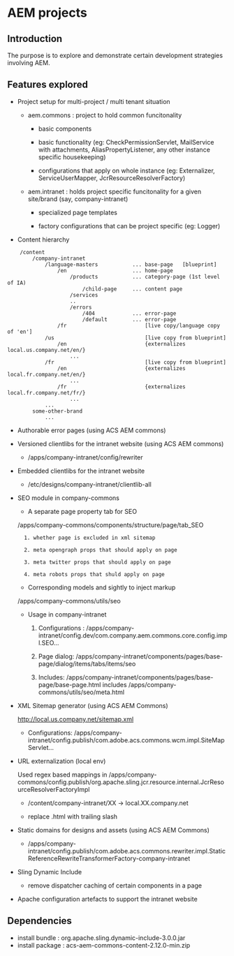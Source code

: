# AEM projects

## Introduction 

The purpose is to explore and demonstrate certain development strategies involving AEM.


## Features explored

- Project setup for multi-project / multi tenant situation

	- aem.commons : project to hold common funcitonality

		- basic components

		- basic functionality (eg: CheckPermissionServlet, MailService with attachments, AliasPropertyListener, any other instance specific housekeeping)

		- configurations that apply on whole instance (eg: Externalizer, ServiceUserMapper, JcrResourceResolverFactory)

	- aem.intranet : holds project specific funcitonality for a given site/brand (say, company-intranet)

		- specialized page templates

		- factory configurations that can be project specific (eg: Logger)
	
	
- Content hierarchy

```
	/content
		/company-intranet
			/language-masters			... base-page	[blueprint]
				/en						... home-page
					/products			... category-page (1st level of IA)
						/child-page		... content page
					/services
					..
					/errors
						/404			... error-page
						/default		... error-page
				/fr							[live copy/language copy of 'en']
			/us								[live copy from blueprint]		
				/en							{externalizes local.us.company.net/en/}
					...
			/fr								[live copy from blueprint]
				/en							{externalizes local.fr.company.net/en/}
					...
				/fr							{externalizes local.fr.company.net/fr/}	
					...
			...
		some-other-brand
			...
```


- Authorable error pages (using ACS AEM commons)


- Versioned clientlibs for the intranet website (using ACS AEM commons)

	- /apps/company-intranet/config/rewriter


- Embedded clientlibs for the intranet website

	- /etc/designs/company-intranet/clientlib-all


- SEO module in company-commons
 
	- A separate page property tab for SEO
	
	/apps/company-commons/components/structure/page/tab_SEO

		1. whether page is excluded in xml sitemap

		2. meta opengraph props that should apply on page

		3. meta twitter props that should apply on page

		4. meta robots props that shuld apply on page
		

	- Corresponding models and sightly to inject markup
	
	/apps/company-commons/utils/seo
	
	- Usage in company-intranet

		1. Configurations : /apps/company-intranet/config.dev/com.company.aem.commons.core.config.impl.SEO...	

		2. Page dialog: /apps/company-intranet/components/pages/base-page/dialog/items/tabs/items/seo

		3. Includes: /apps/company-intranet/components/pages/base-page/base-page.html includes /apps/company-commons/utils/seo/meta.html
		
		
- XML Sitemap generator (using ACS AEM Commons)
	
	http://local.us.company.net/sitemap.xml
	
	- Configurations: /apps/company-intranet/config.publish/com.adobe.acs.commons.wcm.impl.SiteMapServlet...
	
	

- URL externalization (local env)

	Used regex based mappings in /apps/company-commons/config.publish/org.apache.sling.jcr.resource.internal.JcrResourceResolverFactoryImpl
	
	- /content/company-intranet/XX -> local.XX.company.net
	
	- replace .html with trailing slash
	
	
- Static domains for designs and assets (using ACS AEM Commons)

	- /apps/company-intranet/config.publish/com.adobe.acs.commons.rewriter.impl.StaticReferenceRewriteTransformerFactory-company-intranet

	
- Sling Dynamic Include

	- remove dispatcher caching of certain components in a page
	

- Apache configuration artefacts to support the intranet website


## Dependencies

- install bundle : org.apache.sling.dynamic-include-3.0.0.jar 
- install package : acs-aem-commons-content-2.12.0-min.zip